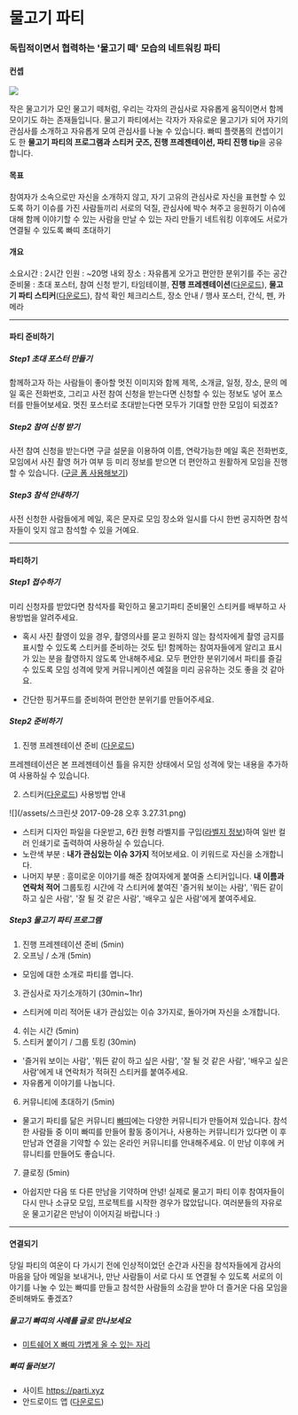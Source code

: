 # 물고기 파티 
### 독립적이면서 협력하는 '물고기 떼' 모습의 네트워킹 파티


#### 컨셉 

![](https://media.giphy.com/media/1NKKr206A1jy0/giphy.gif)

작은 물고기가 모인 물고기 떼처럼, 우리는 각자의 관심사로 자유롭게 움직이면서 함께 모이기도 하는 존재들입니다. 물고기 파티에서는 각자가 자유로운 물고기가 되어 자기의 관심사를 소개하고 자유롭게 모여 관심사를 나눌 수 있습니다. 빠띠 플랫폼의 컨셉이기도 한 **물고기 파티의 프로그램과 스티커 굿즈, 진행 프레젠테이션, 파티 진행 tip**을 공유합니다. 

#### 목표
참여자가 소속으로만 자신을 소개하지 않고, 자기 고유의 관심사로 자신을 표현할 수 있도록 하기
이슈를 가진 사람들끼리 서로의 덕질, 관심사에 박수 쳐주고 응원하기
이슈에 대해 함께 이야기할 수 있는 사람을 만날 수 있는 자리 만들기
네트워킹 이후에도 서로가 연결될 수 있도록 빠띠 초대하기 
 
#### 개요 
소요시간 : 2시간 
인원 : ~20명 내외 
장소 : 자유롭게 오가고 편안한 분위기를 주는 공간 
준비물 : 초대 포스터, 참여 신청 받기, 타임테이블, **진행 프레젠테이션**([다운로드](https://drive.google.com/open?id=0B1fCwOawxIhHeGlObDJ6ZUFoeTA)), **물고기 파티 스티커**([다운로드](https://drive.google.com/open?id=0B1fCwOawxIhHOWR4RUJVVnEyajQ)), 참석 확인 체크리스트, 장소 안내 / 행사 포스터, 간식, 펜, 카메라 

_____ 

#### 파티 준비하기 

##### Step1 초대 포스터 만들기 
함께하고자 하는 사람들이 좋아할 멋진 이미지와 함께 제목, 소개글, 일정, 장소, 문의 메일 혹은 전화번호, 그리고 사전 참여 신청을 받는다면 신청할 수 있는 정보도 넣어 포스터를 만들어보세요. 멋진 포스터로 초대받는다면 모두가 기대할 만한 모임이 되겠죠?

##### Step2 참여 신청 받기 
사전 참여 신청을 받는다면 구글 설문을 이용하여 이름, 연락가능한 메일 혹은 전화번호, 모임에서 사진 촬영 허가 여부 등 미리 정보를 받으면 더 편안하고 원활하게 모임을 진행할 수 있습니다. ([구글 폼 사용해보기](https://www.google.com/intl/ko_kr/forms/about/)) 

##### Step3 참석 안내하기 
사전 신청한 사람들에게 메일, 혹은 문자로 모임 장소와 일시를 다시 한번 공지하면 참석자들이 잊지 않고 참석할 수 있을 거예요.

_____

#### 파티하기 

##### Step1 접수하기  
미리 신청자를 받았다면 참석자를 확인하고 물고기파티 준비물인 스티커를 배부하고 사용방법을 알려주세요. 

- 혹시 사진 촬영이 있을 경우, 촬영의사를 묻고 원하지 않는 참석자에게 촬영 금지를 표시할 수 있도록 스티커를 준비하는 것도 팁! 함께하는 참여자들에게 알리고 표시가 있는 분을 촬영하지 않도록 안내해주세요. 모두 편안한 분위기에서 파티를 즐길 수 있도록 모임 성격에 맞게 커뮤니케이션 예절을 미리 공유하는 것도 좋을 것 같아요. 

- 간단한 핑거푸드를 준비하여 편안한 분위기를 만들어주세요.

##### Step2 준비하기

1. 진행 프레젠테이션 준비 ([다운로드](https://drive.google.com/open?id=0B1fCwOawxIhHOWR4RUJVVnEyajQ)) 

 프레젠테이션은 본 프레젠테이션 틀을 유지한 상태에서 모임 성격에 맞는 내용을 추가하여 사용하실 수 있습니다. 
 
2. 스티커([다운로드](https://drive.google.com/open?id=0B1fCwOawxIhHOWR4RUJVVnEyajQ)) 사용방법 안내 

![](/assets/스크린샷 2017-09-28 오후 3.27.31.png)

- 스티커 디자인 파일을 다운받고, 6칸 원형 라벨지를 구입([라벨지 정보](http://m.label.kr/store/goodsDesc.aspx?pclass2=506))하여 일반 컬러 인쇄기로 출력하여 사용하실 수 있습니다.  
- 노란색 부분 : **내가 관심있는 이슈 3가지** 적어보세요. 이 키워드로 자신을 소개합니다. 
- 나머지 부분 : 흥미로운 이야기를 해준 참여자에게
붙여줄 스티커입니다. **내 이름과 연락처 적어** 그룹토킹 시간에 각 스티커에 붙여진 '즐거워 보이는 사람', '뭐든 같이 하고 싶은 사람', '잘 될 것 같은 사람', '배우고 싶은 사람'에게 붙여주세요. 



##### Step3 물고기 파티 프로그램

1. 진행 프레젠테이션 준비 (5min)
2. 오프닝 / 소개 (5min)
 - 모임에 대한 소개로 파티를 엽니다. 
3. 관심사로 자기소개하기 (30min~1hr)
 - 스티커에 미리 적어둔 내가 관심있는 이슈 3가지로, 돌아가며 자신을 소개합니다. 
4. 쉬는 시간 (5min)
5. 스티커 붙이기 / 그룹 토킹 (30min)
 - '즐거워 보이는 사람', '뭐든 같이 하고 싶은 사람', '잘 될 것 같은 사람', '배우고 싶은 사람'에게 내 연락처가 적혀진 스티커를 붙여주세요.
 - 자유롭게 이야기를 나눕니다.
6. 커뮤니티에 초대하기 (5min)
 - 물고기 파티를 닮은 커뮤니티 [빠띠](https://parti.xyz)에는 다양한 커뮤니티가 만들어져 있습니다. 참석한 사람들 중 이미 빠띠를 만들어 활동 중이거나, 사용하는 커뮤니티가 있다면 이 후 만남과 연결을 기약할 수 있는 온라인 커뮤니티를 안내해주세요. 이 만남 이후에 커뮤니티를 만들어도 좋습니다. 
7. 클로징 (5min)
 - 아쉽지만 다음 또 다른 만남을 기약하며 안녕! 실제로 물고기 파티 이후 참여자들이 다시 만나 소규모 모임, 프로젝트를 시작한 경우가 많았답니다. 여러분들의 자유로운 물고기같은 만남이 이어지길 바랍니다 :) 

_____

#### 연결되기 
당일 파티의 여운이 다 가시기 전에 인상적이었던 순간과 사진을 참석자들에게 감사의 마음을 담아 메일을 보내거나, 만난 사람들이 서로 다시 또 연결될 수 있도록 서로의 이야기를 나눌 수 있는 빠띠를 만들고 참석한 사람들의 소감을 받아 더 즐거운 다음 모임을 준비해봐도 좋겠죠? 

##### 물고기 빠띠의 사례를 글로 만나보세요 
- [미트쉐어 X 빠띠 가볍게 올 수 있는 자리](https://goo.gl/afPFK8) 

##### 빠띠 둘러보기  
- 사이트 https://parti.xyz
- 안드로이드 앱 ([다운로드](https://play.google.com/store/apps/details?id=xyz.parti.catan)) 

